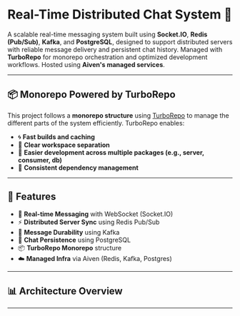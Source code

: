 
# Real-Time Distributed Chat System 🚀

A scalable real-time messaging system built using **Socket.IO**, **Redis (Pub/Sub)**, **Kafka**, and **PostgreSQL**, designed to support distributed servers with reliable message delivery and persistent chat history. Managed with **TurboRepo** for monorepo orchestration and optimized development workflows. Hosted using **Aiven's managed services**.

---

## 📦 Monorepo Powered by TurboRepo

This project follows a **monorepo structure** using [TurboRepo](https://turbo.build/repo) to manage the different parts of the system efficiently. TurboRepo enables:

- 🌀 **Fast builds and caching**
- 📁 **Clear workspace separation**
- 🔁 **Easier development across multiple packages (e.g., server, consumer, db)**
- 🧱 **Consistent dependency management**

---

## 📌 Features

- 🔁 **Real-time Messaging** with WebSocket (Socket.IO)
- ⚡ **Distributed Server Sync** using Redis Pub/Sub
- 📨 **Message Durability** using Kafka
- 💾 **Chat Persistence** using PostgreSQL
- 📦 **TurboRepo Monorepo** structure
- ☁️ **Managed Infra** via Aiven (Redis, Kafka, Postgres)

---

## 📊 Architecture Overview

---


